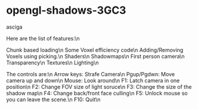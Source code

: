 # opengl-shadows-3GC3
asciga

Here are the list of features:\n

Chunk based loading\n
Some Voxel efficiency code\n
Adding/Removing Voxels using picking.\n
Shaders\n
Shadowmaps\n
First person camera\n
Transparency\n
Textures\n
Lighting\n

The controls are:\n
Arrow keys: Strafe Camera\n
Pgup/Pgdwn: Move camera up and down\n
Mouse: Look around\n
F1: Latch camera in one position\n
F2: Change FOV size of light soruce\n
F3: Change the size of the shadow map\n
F4: Change back/front face culling\n
F5: Unlock mouse so you can leave the scene.\n
F10: Quit\n
